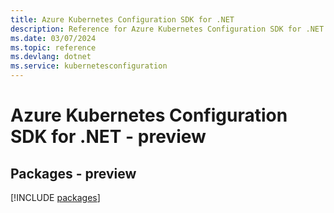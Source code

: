 ```yaml
---
title: Azure Kubernetes Configuration SDK for .NET
description: Reference for Azure Kubernetes Configuration SDK for .NET
ms.date: 03/07/2024
ms.topic: reference
ms.devlang: dotnet
ms.service: kubernetesconfiguration
---
```

# Azure Kubernetes Configuration SDK for .NET - preview
## Packages - preview
[!INCLUDE [packages](kubernetes-configuration-index.md)]